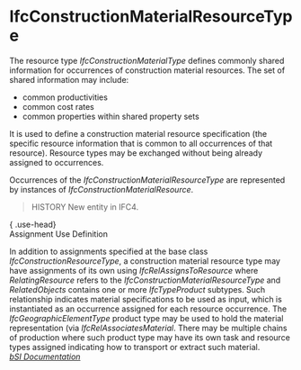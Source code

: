 IfcConstructionMaterialResourceType
===================================
The resource type _IfcConstructionMaterialType_ defines commonly shared
information for occurrences of construction material resources. The set of
shared information may include:  
  
* common productivities  
* common cost rates  
* common properties within shared property sets  
  
It is used to define a construction material resource specification (the
specific resource information that is common to all occurrences of that
resource). Resource types may be exchanged without being already assigned to
occurrences.  
  
Occurrences of the _IfcConstructionMaterialResourceType_ are represented by
instances of _IfcConstructionMaterialResource_.  
  
> HISTORY  New entity in IFC4.  
  
{ .use-head}  
Assignment Use Definition  
  
In addition to assignments specified at the base class
_IfcConstructionResourceType_, a construction material resource type may have
assignments of its own using _IfcRelAssignsToResource_ where
_RelatingResource_ refers to the _IfcConstructionMaterialResourceType_ and
_RelatedObjects_ contains one or more _IfcTypeProduct_ subtypes. Such
relationship indicates material specifications to be used as input, which is
instantiated as an occurrence assigned for each resource occurrence. The
_IfcGeographicElementType_ product type may be used to hold the material
representation (via _IfcRelAssociatesMaterial_. There may be multiple chains
of production where such product type may have its own task and resource types
assigned indicating how to transport or extract such material.  
[ _bSI
Documentation_](https://standards.buildingsmart.org/IFC/DEV/IFC4_2/FINAL/HTML/schema/ifcconstructionmgmtdomain/lexical/ifcconstructionmaterialresourcetype.htm)


